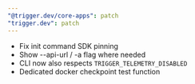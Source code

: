 ```yaml
---
"@trigger.dev/core-apps": patch
"trigger.dev": patch
---
```


- Fix init command SDK pinning
- Show --api-url / -a flag where needed
- CLI now also respects `TRIGGER_TELEMETRY_DISABLED`
- Dedicated docker checkpoint test function